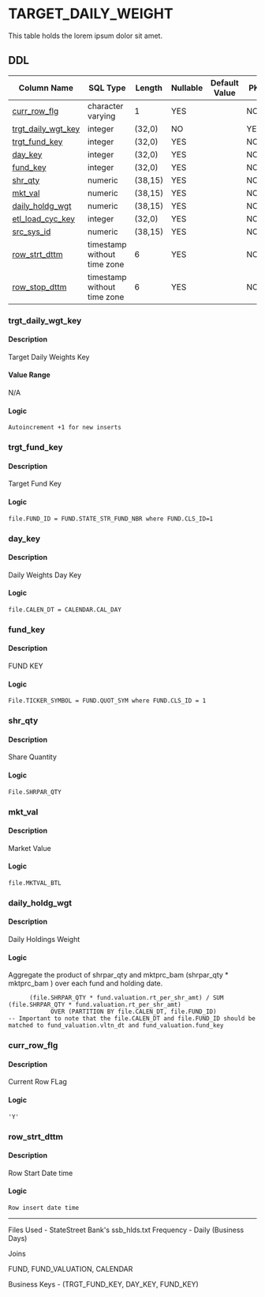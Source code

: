 # TARGET_DAILY_WEIGHT

This table holds the lorem ipsum dolor sit amet.
## DDL

|Column Name |SQL Type |Length |Nullable |Default Value |PK |
|---        |---     |---   |---   |--- |--- |
|[curr_row_flg](#curr_row_flg)|character varying|1|YES||NO
|[trgt_daily_wgt_key](#trgt_daily_wgt_key)|integer|(32,0)|NO||YES
|[trgt_fund_key](#trgt_fund_key)|integer|(32,0)|YES||NO
|[day_key](#day_key)|integer|(32,0)|YES||NO
|[fund_key](#fund_key)|integer|(32,0)|YES||NO
|[shr_qty](#shr_qty)|numeric|(38,15)|YES||NO
|[mkt_val](#mkt_val)|numeric|(38,15)|YES||NO
|[daily_holdg_wgt](#daily_holdg_wgt)|numeric|(38,15)|YES||NO
|[etl_load_cyc_key](#etl_load_cyc_key)|integer|(32,0)|YES||NO
|[src_sys_id](#src_sys_id)|numeric|(38,15)|YES||NO
|[row_strt_dttm](#row_strt_dttm)|timestamp without time zone|6|YES||NO
|[row_stop_dttm](#row_stop_dttm)|timestamp without time zone|6|YES||NO
### trgt_daily_wgt_key
#### Description

Target Daily Weights Key

#### Value Range

N/A

#### Logic

```
Autoincrement +1 for new inserts
```

### trgt_fund_key
#### Description

Target Fund Key

#### Logic

```
file.FUND_ID = FUND.STATE_STR_FUND_NBR where FUND.CLS_ID=1
```

### day_key
#### Description

Daily Weights Day Key

#### Logic

```
file.CALEN_DT = CALENDAR.CAL_DAY
```

### fund_key
#### Description

FUND KEY

#### Logic

```
File.TICKER_SYMBOL = FUND.QUOT_SYM where FUND.CLS_ID = 1
```

### shr_qty
#### Description

Share Quantity

#### Logic

```
File.SHRPAR_QTY
```

### mkt_val
#### Description

Market Value

#### Logic

```
file.MKTVAL_BTL
```

### daily_holdg_wgt
#### Description

Daily Holdings Weight

#### Logic

Aggregate the product of shrpar_qty and mktprc_bam   (shrpar_qty * mktprc_bam ) over each fund and holding date.

```
      (file.SHRPAR_QTY * fund.valuation.rt_per_shr_amt) / SUM (file.SHRPAR_QTY * fund.valuation.rt_per_shr_amt)
            OVER (PARTITION BY file.CALEN_DT, file.FUND_ID)
-- Important to note that the file.CALEN_DT and file.FUND_ID should be matched to fund_valuation.vltn_dt and fund_valuation.fund_key

```

### curr_row_flg
#### Description

Current Row FLag

#### Logic

```
'Y'
```

### row_strt_dttm
#### Description

Row Start Date time

#### Logic

```
Row insert date time
```

-------
Files Used - StateStreet Bank's ssb_hlds.txt
Frequency - Daily (Business Days)

Joins

FUND, FUND_VALUATION, CALENDAR

Business Keys - (TRGT_FUND_KEY, DAY_KEY, FUND_KEY)


